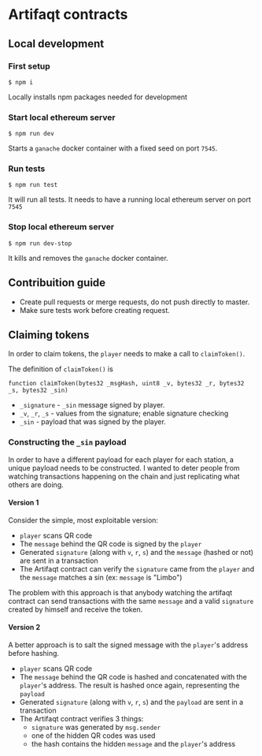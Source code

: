 # Artifaqt contracts

## Local development

### First setup
```shell
$ npm i
```

Locally installs npm packages needed for development


### Start local ethereum server
```shell
$ npm run dev
```

Starts a `ganache` docker container with a fixed seed on port `7545`.

### Run tests
```shell
$ npm run test
```

It will run all tests. It needs to have a running local ethereum server on port `7545`

### Stop local ethereum server
```shell
$ npm run dev-stop
```

It kills and removes the `ganache` docker container.

## Contribuition guide

- Create pull requests or merge requests, do not push directly to master.
- Make sure tests work before creating request.

## Claiming tokens

In order to claim tokens, the `player` needs to make a call to `claimToken()`.

The definition of `claimToken()` is

```solidity
function claimToken(bytes32 _msgHash, uint8 _v, bytes32 _r, bytes32 _s, bytes32 _sin)
```

- `_signature` - `_sin` message signed by player.
- `_v`, `_r`, `_s` - values from the signature; enable signature checking
- `_sin` - payload that was signed by the player.

### Constructing the `_sin` payload

In order to have a different payload for each player for each station, a unique payload needs to be constructed. I wanted to deter people from watching transactions happening on the chain and just replicating what others are doing.

#### Version 1
Consider the simple, most exploitable version:

- `player` scans QR code
- The `message` behind the QR code is signed by the `player`
- Generated `signature` (along with `v`, `r`, `s`) and the `message` (hashed or not) are sent in a transaction
- The Artifaqt contract can verify the `signature` came from the `player` and the `message` matches a sin (ex: `message` is "Limbo")

The problem with this approach is that anybody watching the artifaqt contract can send transactions with the same `message` and a valid `signature` created by himself and receive the token.

#### Version 2
A better approach is to salt the signed message with the `player`'s address before hashing.

- `player` scans QR code
- The `message` behind the QR code is hashed and concatenated with the `player`'s address. The result is hashed once again, representing the `payload`
- Generated `signature` (along with `v`, `r`, `s`) and the `payload` are sent in a transaction
- The Artifaqt contract verifies 3 things:
    - `signature` was generated by `msg.sender`
    - one of the hidden QR codes was used
    - the hash contains the hidden `message` and the `player`'s address

    